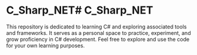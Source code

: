 # C_Sharp_NET# C_Sharp_NET

This repository is dedicated to learning C# and exploring associated tools and frameworks. It serves as a personal space to practice, experiment, and grow proficiency in C# development. Feel free to explore and use the code for your own learning purposes.
